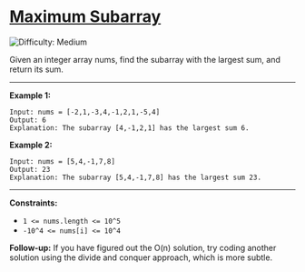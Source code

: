 # [Maximum Subarray](https://leetcode.com/problems/maximum-subarray/description/)
![Difficulty: Medium](https://img.shields.io/badge/Difficulty-Medium-brightgreen)

Given an integer array nums, find the subarray with the largest sum, and return its sum.

---
**Example 1:**

```
Input: nums = [-2,1,-3,4,-1,2,1,-5,4]
Output: 6
Explanation: The subarray [4,-1,2,1] has the largest sum 6.

```

**Example 2:**

```
Input: nums = [5,4,-1,7,8]
Output: 23
Explanation: The subarray [5,4,-1,7,8] has the largest sum 23.

```
---

**Constraints:**

- `1 <= nums.length <= 10^5`
- `-10^4 <= nums[i] <= 10^4`

**Follow-up:** If you have figured out the O(n) solution, try coding another solution using the divide and conquer approach, which is more subtle.